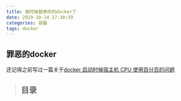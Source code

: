 ```yaml
---
title: 是时候替换你的docker了
date: 2019-10-14 17:30:59
categories: 容器
tags: docker
---
```


## 罪恶的docker

还记得之前写过一篇关于[docker 启动时候宿主机 CPU 使用百分百的问题](http://www.jxhs.me/2019/07/28/docker%E8%BF%90%E8%A1%8C%E5%AE%B9%E5%99%A8%E5%90%8Eagetty%E8%BF%9B%E7%A8%8Bcpu%E5%8D%A0%E7%94%A8%E7%8E%87100/)

>## 目录
>